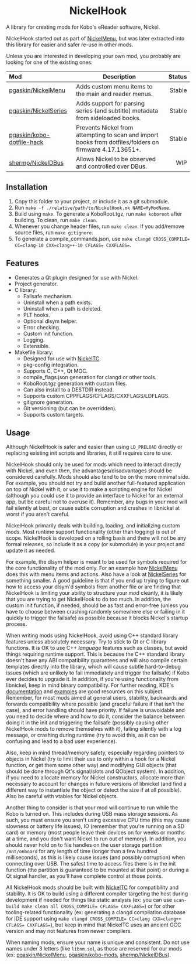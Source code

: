 <h1 align="center">NickelHook</h1>

A library for creating mods for Kobo's eReader software, Nickel.

NickelHook started out as part of [NickelMenu](https://github.com/pgaskin/NickelMenu), but was later extracted into this library for easier and safer re-use in other mods.

Unless you are interested in developing your own mod, you probably are looking for one of the existing ones:

| Mod  | Description | Status |
| :--- |     ---     |   ---: |
| [pgaskin/NickelMenu](https://github.com/pgaskin/NickelMenu) | Adds custom menu items to the main and reader menus. | Stable |
| [pgaskin/NickelSeries](https://github.com/pgaskin/kobo-mods/tree/master/NickelSeries) | Adds support for parsing series (and subtitle) metadata from sideloaded books. | Stable |
| [pgaskin/kobo-dotfile-hack](https://github.com/pgaskin/kobo-mods/tree/master/kobo-dotfile-hack-ng) | Prevents Nickel from attempting to scan and import books from dotfiles/folders on firmware 4.17.13651+. | Stable |
| [shermp/NickelDBus](https://github.com/shermp/NickelDBus) | Allows Nickel to be observed and controlled over DBus. | WIP |

## Installation

1. Copy this folder to your project, or include it as a git submodule.
2. Run `make -f ./relative/path/to/NickelHook.mk NAME=MyModName`.
3. Build using `make`. To generate a KoboRoot.tgz, run `make koboroot` after building. To clean, run `make clean`.
4. Whenever you change header files, run `make clean`. If you add/remove source files, run `make gitignore`.
5. To generate a compile_commands.json, use `make clangd CROSS_COMPILE= CC=clang-10 CXX=clang++-10 CFLAGS= CXXFLAGS=`.

## Features
- Generates a Qt plugin designed for use with Nickel.
- Project generator.
- C library:
  - Failsafe mechanism.
  - Uninstall when a path exists.
  - Uninstall when a path is deleted.
  - PLT hooks.
  - Optional dlsym helper.
  - Error checking.
  - Custom init function.
  - Logging.
  - Extensible.
- Makefile library:
  - Designed for use with [NickelTC](https://github.com/pgaskin/NickelTC).
  - pkg-config integration.
  - Supports C, C++, Qt MOC.
  - compile_flags.json generation for clangd or other tools.
  - KoboRoot.tgz generation with custom files.
  - Can also install to a DESTDIR instead.
  - Supports custom CPPFLAGS/CFLAGS/CXXFLAGS/LDFLAGS.
  - gitignore generation.
  - Git versioning (but can be overridden).
  - Supports custom targets.

## Usage

Although NickelHook is safer and easier than using `LD_PRELOAD` directly or replacing existing init scripts and libraries, it still requires care to use.

NickelHook should only be used for mods which need to interact directly with Nickel, and even then, the advantages/disadvantages should be considered carefully. Mods should also tend to be on the more minimal side. For example, you should not try and build another full-featured application on top of Nickel with it, or use it to make a scripting engine for Nickel (although you could use it to provide an interface to Nickel for an external app, but be careful not to overuse it). Remember, any bugs in your mod will fail silently at best, or cause subtle corruption and crashes in libnickel at worst if you aren't careful.

NickelHook primarily deals with building, loading, and initializing custom mods. Most runtime support functionality (other than logging) is out of scope. NickelHook is developed on a rolling basis and there will not be any formal releases, so include it as a copy (or submodule) in your project and update it as needed.

For example, the dlsym helper is meant to be used for symbols required for the core functionality of the mod only. For an example how [NickelMenu](https://github.com/pgaskin/NickelMenu) does this with menu items and actions. Also have a look at [NickelSeries](https://github.com/pgaskin/kobo-mods/tree/master/NickelSeries) for something smaller. A good guideline is that if you end up trying to figure out how to access your dlsym'd symbols from another file or are finding that NickelHook is limiting your ability to structure your mod cleanly, it is likely that you are trying to get NickelHook to do too much. In addition, the custom init function, if needed, should be as fast and error-free (unless you have to choose between crashing randomly somewhere else or failing in it quickly to trigger the failsafe) as possible because it blocks Nickel's startup process.

When writing mods using NickelHook, avoid using C++ standard library features unless absolutely necessary. Try to stick to Qt or C library functions. It is OK to use C++ *language* features such as classes, but avoid things requiring runtime support. This is because the C++ standard library doesn't have any ABI compatibility guarantees and will also compile certain templates directly into the library, which will cause subtle hard-to-debug issues (which are unlikely to fail immediately and trigger the failsafe) if Kobo ever decides to upgrade it. In addition, if you're using functionality from libnickel, keep in mind binary compatibility. For further reading, KDE's [documentation](https://community.kde.org/Policies/Binary_Compatibility_Issues_With_C%2B%2B) and [examples](https://community.kde.org/Policies/Binary_Compatibility_Examples) are good resources on this subject. Remember, for most mods aimed at general users, stability, backwards and forwards compatibility where possible (and graceful failure if that isn't the case), and error handling should have priority. If failure is unavoidable and you need to decide where and how to do it, consider the balance between doing it in the init and triggering the failsafe (possibly causing other NickelHook mods to remove themselves with it), failing silently with a log message, or crashing during runtime (try to avoid this, as it can be confusing and lead to a bad user experience).

Also, keep in mind thread/memory safety, especially regarding pointers to objects in Nickel (try to limit their use to only within a hook for a Nickel function, or get them some other way) and modifying GUI objects (that should be done through Qt's signal/slots and QObject system). In addition, if you need to allocate memory for Nickel constructors, allocate more than necessary to account for changes in future versions of libnickel (and find a different way to instantiate the object or detect the size if at all possible). Also be careful with vtables for Nickel objects.

Another thing to consider is that your mod will continue to run while the Kobo is turned on. This includes during USB mass storage sessions. As such, you must ensure you aren't using excessive CPU time (this may cause slowness or battery life issues), IO (remember that you're running on a SD card) or memory (most people leave their devices on for weeks or months at a time, and you don't want Nickel to run out of memory). In addition, you should never hold on to file handles on the user storage partition `/mnt/onboard` for any length of time (longer than a few hundred milliseconds), as this is likely cause issues (and possibly corruption) when connecting over USB. The safest time to access files there is in the init function (the partition is guaranteed to be mounted at that point) or during a Qt signal handler, as you'll have complete control at those points.

All NickelHook mods should be built with [NickelTC](https://github.com/pgaskin/NickelTC) for compatibility and stability. It is OK to build using a different compiler targeting the host during development if needed for things like static analysis (ex: you can use `scan-build make clean all CROSS_COMPILE= CFLAGS= CXXFLAGS=`) or for other tooling-related functionality (ex: generating a clangd compilation database for IDE support using `make clangd CROSS_COMPILE= CC=clang CXX=clang++ CFLAGS= CXXFLAGS=`), but keep in mind that NickelTC uses an ancient GCC version and may not features from newer compilers.

When naming mods, ensure your name is unique and consistent. Do not use names under 3 letters (like `libnm.so`), as those are reserved for our mods (ex: [pgaskin/NickelMenu](https://github.com/pgaskin/NickelMenu), [pgaskin/kobo-mods](https://github.com/pgaskin/kobo-mods), [shermp/NickelDBus](https://github.com/shermp/NickelDBus)).

<!-- TODO: more usage? -->
<!-- TODO: tips and tricks? -->
